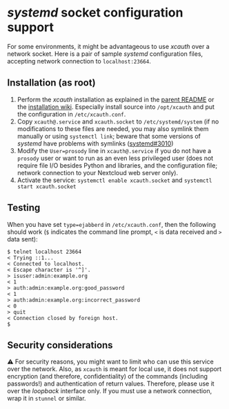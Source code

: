 # *systemd* socket configuration support

For some environments, it might be advantageous to use *xcauth* over a network socket. Here is a pair of sample *systemd* configuration files, accepting network connection to `localhost:23664`.

## Installation (as root)

1. Perform the *xcauth* installation as explained in the [parent README](../README.md) or the [installation wiki](https://github.com/jsxc/xcauth/wiki). Especially install source into `/opt/xcauth` and put the configuration in `/etc/xcauth.conf`.
1. Copy `xcauth@.service` and `xcauth.socket` to `/etc/systemd/system` (if no modifications to these files are needed, you may also symlink them manually or using `systemctl link`; beware that some versions of *systemd* have problems with symlinks ([systemd#3010](https://github.com/systemd/systemd/issues/3010))
1. Modify the `User=prosody` line in `xcauth@.service` if you do not have a `prosody` user or want to run as an even less privileged user (does not require file I/O besides Python and libraries, and the configuration file; network connection to your Nextcloud web server only).
1. Activate the service: `systemctl enable xcauth.socket` and `systemctl start xcauth.socket`

## Testing

When you have set `type=ejabberd` in `/etc/xcauth.conf`, then the following should work (`$` indicates the command line prompt, `<` is data received and `>` data sent):

```
$ telnet localhost 23664
< Trying ::1...
< Connected to localhost.
< Escape character is '^]'.
> isuser:admin:example.org
< 1
> auth:admin:example.org:good_password
< 1
> auth:admin:example.org:incorrect_password
< 0
> quit
< Connection closed by foreign host.
$
```


## Security considerations

:warning: For security reasons, you might want to limit who can use this service over the network. Also, as `xcauth` is meant for local use, it does not support encryption (and therefore, confidentiality) of the commands (including passwords!) and authentication of return values. Therefore, please use it over the *loopback* interface only. If you must use a network connection, wrap it in `stunnel` or similar.
